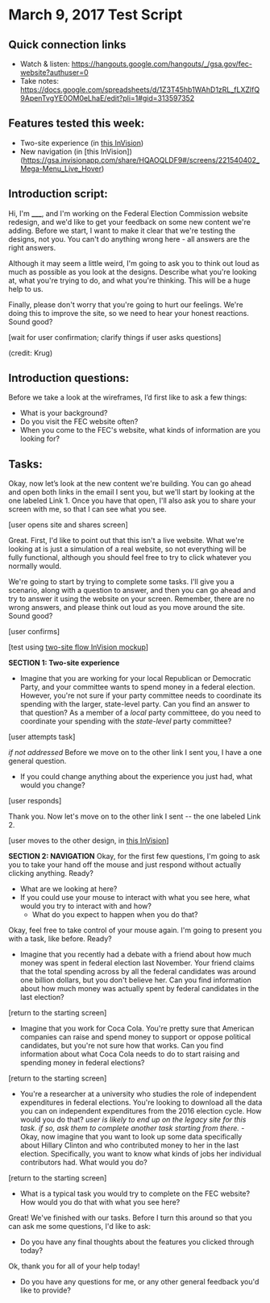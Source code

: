 # March 9, 2017 Test Script

## Quick connection links

- Watch & listen: <https://hangouts.google.com/hangouts/_/gsa.gov/fec-website?authuser=0>
- Take notes: <https://docs.google.com/spreadsheets/d/1Z3T45hb1WAhD1zRL_fLXZlfQ9ApenTvgYE0OM0eLhaE/edit?pli=1#gid=313597352>

## Features tested this week:

- Two-site experience (in [this InVision](https://gsa.invisionapp.com/share/KMAR2WZSF#/screens/222566350_Rd2-Home-Alert))
- New navigation (in [this InVision])(https://gsa.invisionapp.com/share/HQAOQLDF9#/screens/221540402_Mega-Menu_Live_Hover)

## Introduction script:

Hi, I'm **___**, and I'm working on the Federal Election Commission website redesign, and we'd like to get your feedback on some new content we're adding. Before we start, I want to make it clear that we're testing the designs, not you. You can't do anything wrong here - all answers are the right answers.

Although it may seem a little weird, I'm going to ask you to think out loud as much as possible as you look at the designs. Describe what you're looking at, what you're trying to do, and what you're thinking. This will be a huge help to us.

Finally, please don't worry that you're going to hurt our feelings. We're doing this to improve the site, so we need to hear your honest reactions. Sound good?

[wait for user confirmation; clarify things if user asks questions]

(credit: Krug)

## Introduction questions:

Before we take a look at the wireframes, I’d first like to ask a few things:

- What is your background?
- Do you visit the FEC website often?
- When you come to the FEC's website, what kinds of information are you looking for? 

## Tasks:

Okay, now let’s look at the new content we're building. You can go ahead and open both links in the email I sent you, but we'll start by looking at the one labeled Link 1. Once you have that open, I'll also ask you to share your screen with me, so that I can see what you see. 

[user opens site and shares screen]

Great. First, I'd like to point out that this isn't a live website. What we're looking at is just a simulation of a real website, so not everything will be fully functional, although you should feel free to try to click whatever you normally would. 

We're going to start by trying to complete some tasks. I'll give you a scenario, along with a question to answer, and then you can go ahead and try to answer it using the website on your screen. Remember, there are no wrong answers, and please think out loud as you move around the site. Sound good?

[user confirms]

[test using [two-site flow InVision mockup](https://gsa.invisionapp.com/share/KMAR2WZSF#/screens/222566350_Rd2-Home-Alert)]

**SECTION 1: Two-site experience**
- Imagine that you are working for your local Republican or Democratic Party, and your committee wants to spend money in a federal election. However, you're not sure if your party committee needs to coordinate its spending with the larger, state-level party. Can you find an answer to that question? As a member of a _local_ party committeee, do you need to coordinate your spending with the _state-level_ party committee?

[user attempts task]


_if not addressed_ Before we move on to the other link I sent you, I have a one general question.
- If you could change anything about the experience you just had, what would you change?

[user responds]

Thank you. Now let's move on to the other link I sent -- the one labeled Link 2. 

[user moves to the other design, in [this InVision](https://gsa.invisionapp.com/share/HQAOQLDF9#/screens/221540402_Mega-Menu_Live_Hover)]


**SECTION 2: NAVIGATION**
Okay, for the first few questions, I'm going to ask you to take your hand off the mouse and just respond without actually clicking anything. Ready?

- What are we looking at here?
- If you could use your mouse to interact with what you see here, what would you try to interact with and how?
     - What do you expect to happen when you do that?

Okay, feel free to take control of your mouse again. I'm going to present you with a task, like before. Ready?

- Imagine that you recently had a debate with a friend about how much money was spent in federal election last November. Your friend claims that the total spending across by all the federal candidates was around one billion dollars, but you don't believe her. Can you find information about how much money was actually spent by federal candidates in the last election?

[return to the starting screen]

- Imagine that you work for Coca Cola. You're pretty sure that American companies can raise and spend money to support or oppose political candidates, but you're not sure how that works. Can you find information about what Coca Cola needs to do to start raising and spending money in federal elections?  

[return to the starting screen]

- You're a researcher at a university who studies the role of independent expenditures in federal elections. You're looking to download all the data you can on independent expenditures from the 2016 election cycle. How would you do that?
_user is likely to end up on the legacy site for this task. if so, ask them to complete another task starting from there._ - Okay, now imagine that you want to look up some data specifically about Hillary Clinton and who contributed money to her in the last election. Specifically, you want to know what kinds of jobs her individual contributors had. What would you do?   

[return to the starting screen]

- What is a typical task you would try to complete on the FEC website? How would you do that with what you see here?


Great! We've finished with our tasks. Before I turn this around so that you can ask me some questions, I'd like to ask:
- Do you have any final thoughts about the features you clicked through today?

    
Ok, thank you for all of your help today!

- Do you have any questions for me, or any other general feedback you'd like to provide?





